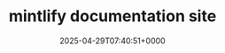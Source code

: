 ---
title: mintlify documentation site
slug: 20250429T074051
date: 2025-04-29T07:40:51+0000
params:
  url: https://mintlify.com
tags:
- documentation
---